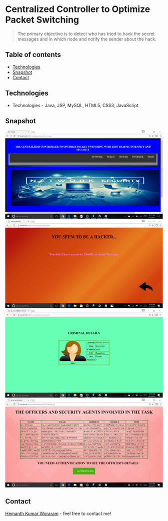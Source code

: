 # Centralized Controller to Optimize Packet Switching

> The primary objective is to detect who has tried to hack the secret messages and in which node and notify the sender about the hack.

## Table of contents
* [Technologies](#technologies)
* [Snapshot](#snapshots)
* [Contact](#contact)

## Technologies
* Technologies - Java, JSP, MySQL, HTML5, CSS3, JavaScript

## Snapshot
![Example snapshot](./snapshot/cc1.png)
![Example snapshot](./snapshot/cc2.png) 
![Example snapshot](./snapshot/cc3.png) 
![Example snapshot](./snapshot/cc4.png)  

## Contact
[Hemanth Kumar Woraram](https://hemanthkumarw.com/) - feel free to contact me!
